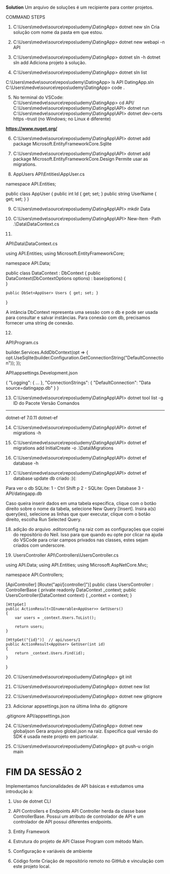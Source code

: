 **Solution**
Um arquivo de soluções é um recipiente para conter projetos.

COMMAND STEPS

1. C:\Users\medve\source\repos\udemy\DatingApp> dotnet new sln
Cria solução com nome da pasta em que estou.

2. C:\Users\medve\source\repos\udemy\DatingApp> dotnet new webapi -n API

3. C:\Users\medve\source\repos\udemy\DatingApp> dotnet sln -h
dotnet sln add <CAMINHO-DO-PROJETO>
Adiciona projeto à solução.

4. C:\Users\medve\source\repos\udemy\DatingApp> dotnet sln list

C:\Users\medve\source\repos\udemy\DatingApp> ls
API DatingApp.sln
C:\Users\medve\source\repos\udemy\DatingApp> code .

5. No terminal do VSCode:
	C:\Users\medve\source\repos\udemy\DatingApp> cd API/
	C:\Users\medve\source\repos\udemy\DatingApp\API> dotnet run
    C:\Users\medve\source\repos\udemy\DatingApp\API> dotnet dev-certs https –trust (no Windows; no Linux é diferente)

**https://www.nuget.org/**

6. C:\Users\medve\source\repos\udemy\DatingApp\API> dotnet add package Microsoft.EntityFrameworkCore.Sqlite

7. C:\Users\medve\source\repos\udemy\DatingApp\API> dotnet add package Microsoft.EntityFrameworkCore.Design
   Permite usar as migrations.

8. AppUsers
API\Entities\AppUser.cs

namespace API.Entities;

public class AppUser
{
    public int Id { get; set; }
    public string UserName { get; set; }
}


9. C:\Users\medve\source\repos\udemy\DatingApp\API> mkdir Data

10. C:\Users\medve\source\repos\udemy\DatingApp\API> New-Item -Path .\Data\DataContext.cs

11. 
API\Data\DataContext.cs

using API.Entities;
using Microsoft.EntityFrameworkCore;

namespace API.Data;

public class DataContext : DbContext
{
    public DataContext(DbContextOptions options) : base(options)
    {        
    }

    public DbSet<AppUser> Users { get; set; }
}

A intância DbContext representa uma sessão com o db e pode ser usada para consultar e salvar instâncias.
Para conexão com db, precisamos fornecer uma string de conexão.

12. 
API\Program.cs

builder.Services.AddDbContext<DataContext>(opt =>
{
    opt.UseSqlite(builder.Configuration.GetConnectionString("DefaultConnection"));
});

API\appsettings.Development.json

{
  "Logging": {
    ...
  },
  "ConnectionStrings": {
    "DefaultConnection": "Data source=datingapp.db"
  }
}

13. C:\Users\medve\source\repos\udemy\DatingApp\API> dotnet tool list -g
ID do Pacote      Versão      Comandos 
---------------------------------------
dotnet-ef         7.0.11      dotnet-ef

14. C:\Users\medve\source\repos\udemy\DatingApp\API> dotnet ef migrations -h

15. C:\Users\medve\source\repos\udemy\DatingApp\API> dotnet ef migrations add InitialCreate -o .\Data\Migrations

16. C:\Users\medve\source\repos\udemy\DatingApp\API> dotnet ef database -h

17. C:\Users\medve\source\repos\udemy\DatingApp\API> dotnet ef database update
db criado :)(:

Para ver o db SQLite:
1 - Ctrl Shift p
2 - SQLite: Open Database
3 - API/datingapp.db

Caso queira inserir dados em uma tabela específica, clique com o botão direito sobre o nome da tabela, selecione New Query [Insert].
Insira a(s) query(ies), selecione as linhas que quer executar, clique com o botão direito, escolha Run Selected Query.

18. adição do arquivo .editorconfig na raiz com as configurações que copiei do repositório do Neil. Isso para que quando eu opte por clicar na ajuda do VSCode para criar campos privados nas classes, estes sejam criados com underscore.

19. UsersController
API\Controllers\UsersController.cs

using API.Data;
using API.Entities;
using Microsoft.AspNetCore.Mvc;

namespace API.Controllers;

[ApiController]
[Route("api/[controller]")]
public class UsersController : ControllerBase
{
    private readonly DataContext _context;
    public UsersController(DataContext context)
    {
        _context = context;
    }

    [HttpGet]
    public ActionResult<IEnumerable<AppUser>> GetUsers()
    {
        var users = _context.Users.ToList();

        return users;
    }

    [HttpGet("{id}")]  // api/users/1
    public ActionResult<AppUser> GetUser(int id)
    {
        return _context.Users.Find(id);
    }
}

20. C:\Users\medve\source\repos\udemy\DatingApp> git init

21. C:\Users\medve\source\repos\udemy\DatingApp> dotnet new list

22. C:\Users\medve\source\repos\udemy\DatingApp> dotnet new gitignore

23. Adicionar appsettings.json na última linha do .gitignore

.gitignore
API/appsettings.json

24. C:\Users\medve\source\repos\udemy\DatingApp> dotnet new globaljson
Gera arquivo global.json na raiz. Especifica qual versão do SDK é usada neste projeto em particular.

25. C:\Users\medve\source\repos\udemy\DatingApp> git push-u origin main


# FIM DA SESSÃO 2

Implementamos funcionalidades de API básicas e estudamos uma introdução à:

1. Uso de dotnet CLI

2. API Controllers e Endpoints
API Controller herda da classe base ControllerBase.
Possui um atributo de controlador de API e um controlador de API possui diferentes endpoints.

3. Entity Framework

4. Estrutura do projeto de API
Classe Program com método Main.

5. Configuração e variáveis de ambiente

6. Código fonte
Criação de repositório remoto no GitHub e vinculação com este projeto local.
